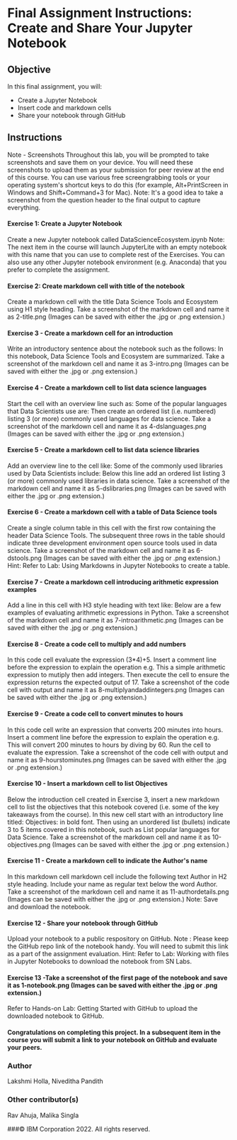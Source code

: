 # Final Assignment Instructions: Create and Share Your Jupyter Notebook

## Objective
In this final assignment, you will:
* Create a Jupyter Notebook
* Insert code and markdown cells
* Share your notebook through GitHub

## Instructions
Note - Screenshots
Throughout this lab, you will be prompted to take screenshots and save them on your device. You will need these screenshots to upload them as your submission for peer review at the end of this course. You can use various free screengrabbing tools or your operating system's shortcut keys to do this (for example, Alt+PrintScreen in Windows and Shift+Command+3 for Mac).
Note: It's a good idea to take a screenshot from the question header to the final output to capture everything.

#### Exercise 1: Create a Jupyter Notebook
Create a new Jupyter notebook called DataScienceEcosystem.ipynb
Note: The next item in the course will launch JupyterLite with an empty notebook with this name that you can use to complete rest of the Exercises. You can also use any other Jupyter notebook environment (e.g. Anaconda) that you prefer to complete the assignment.


#### Exercise 2: Create markdown cell with title of the notebook
Create a markdown cell with the title Data Science Tools and Ecosystem using H1 style heading.
Take a screenshot of the markdown cell and name it as 2-title.png (Images can be saved with either the .jpg or .png extension.)


#### Exercise 3 - Create a markdown cell for an introduction
Write an introductory sentence about the notebook such as the follows:
In this notebook, Data Science Tools and Ecosystem are summarized.
Take a screenshot of the markdown cell and name it as 3-intro.png (Images can be saved with either the .jpg or .png extension.)


#### Exercise 4 - Create a markdown cell to list data science languages
Start the cell with an overview line such as:
Some of the popular languages that Data Scientists use are:
Then create an ordered list (i.e. numbered) listing 3 (or more) commonly used languages for data science.
Take a screenshot of the markdown cell and name it as 4-dslanguages.png (Images can be saved with either the .jpg or .png extension.)


#### Exercise 5 - Create a markdown cell to list data science libraries
Add an overview line to the cell like:
Some of the commonly used libraries used by Data Scientists include:
Below this line add an ordered list listing 3 (or more) commonly used libraries in data science.
Take a screenshot of the markdown cell and name it as 5-dslibraries.png (Images can be saved with either the .jpg or .png extension.)


#### Exercise 6 - Create a markdown cell with a table of Data Science tools
Create a single column table in this cell with the first row containing the header Data Science Tools. 
The subsequent three rows in the table should indicate three development environment open source tools used in data science.
Take a screenshot of the markdown cell and name it as 6-dstools.png (Images can be saved with either the .jpg or .png extension.)
Hint: Refer to Lab: Using Markdowns in Jupyter Notebooks to create a table.


#### Exercise 7 - Create a markdown cell introducing arithmetic expression examples
Add a line in this cell with H3 style heading with text like:
Below are a few examples of evaluating arithmetic expressions in Python.
Take a screenshot of the markdown cell and name it as 7-introarithmetic.png (Images can be saved with either the .jpg or .png extension.)


#### Exercise 8 - Create a code cell to multiply and add numbers
In this code cell evaluate the expression (3*4)+5.
Insert a comment line before the expression to explain the operation e.g.  This a simple arithmetic expression to mutiply then add integers.
Then execute the cell to ensure the expression returns the expected output of 17.
Take a screenshot of the code cell with output and name it as 8-multiplyandaddintegers.png (Images can be saved with either the .jpg or .png extension.)


#### Exercise 9 - Create a code cell to convert minutes to hours
In this code cell write an expression that converts 200 minutes into hours.
Insert a comment line before the expression to explain the operation e.g.  This will convert 200 minutes to hours by diving by 60.
Run the cell to evaluate the expression.
Take a screenshot of the code cell with output and name it as 9-hourstominutes.png (Images can be saved with either the .jpg or .png extension.)


#### Exercise 10 - Insert a markdown cell to list Objectives
Below the introduction cell created in Exercise 3, insert a new markdown cell to list the objectives that this notebook covered (i.e. some of the key takeaways from the course). In this new cell start with an introductory line titled: Objectives: in bold font. Then using an unordered list (bullets) indicate 3 to 5 items covered in this notebook, such as List popular languages for Data Science.
Take a screenshot of the markdown cell and name it as 10-objectives.png (Images can be saved with either the .jpg or .png extension.)


#### Exercise 11 - Create a markdown cell to indicate the Author's name
In this markdown cell markdown cell include the following text Author in H2 style heading. Include your name as regular text below the word Author.
Take a screenshot of the markdown cell and name it as 11-authordetails.png (Images can be saved with either the .jpg or .png extension.)
Note: Save and download the notebook.


#### Exercise 12 - Share your notebook through GitHub
Upload your notebook to a public respository on GitHub.
Note : Please keep the GitHub repo link of the notebook handy.
You will need to submit this link as a part of the assignment evaluation.
Hint: Refer to Lab: Working with files in Jupyter Notebooks to download the notebook from SN Labs.


#### Exercise 13 -Take a screenshot of the first page of the notebook and save it as 1-notebook.png (Images can be saved with either the .jpg or .png extension.)
Refer to Hands-on Lab: Getting Started with GitHub to upload the downloaded notebook to GitHub.

#### Congratulations on completing this project. In a subsequent item in the course you will submit a link to your notebook on GitHub and evaluate your peers.

### Author
Lakshmi Holla, Niveditha Pandith

### Other contributor(s)
Rav Ahuja, Malika Singla

###© IBM Corporation 2022. All rights reserved.
